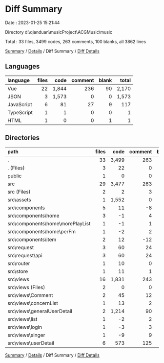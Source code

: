 # Diff Summary

Date : 2023-01-25 15:21:44

Directory d:\\qianduan\\musicProject\\ACGMusic\\music

Total : 33 files,  3499 codes, 263 comments, 100 blanks, all 3862 lines

[Summary](results.md) / [Details](details.md) / Diff Summary / [Diff Details](diff-details.md)

## Languages
| language | files | code | comment | blank | total |
| :--- | ---: | ---: | ---: | ---: | ---: |
| Vue | 22 | 1,844 | 236 | 90 | 2,170 |
| JSON | 3 | 1,573 | 0 | 0 | 1,573 |
| JavaScript | 6 | 81 | 27 | 9 | 117 |
| TypeScript | 1 | 1 | 0 | 0 | 1 |
| HTML | 1 | 0 | 0 | 1 | 1 |

## Directories
| path | files | code | comment | blank | total |
| :--- | ---: | ---: | ---: | ---: | ---: |
| . | 33 | 3,499 | 263 | 100 | 3,862 |
| . (Files) | 3 | 22 | 0 | 0 | 22 |
| public | 1 | 0 | 0 | 1 | 1 |
| src | 29 | 3,477 | 263 | 99 | 3,839 |
| src (Files) | 2 | 2 | 3 | 0 | 5 |
| src\\assets | 1 | 1,552 | 0 | 0 | 1,552 |
| src\\components | 5 | 11 | -8 | -1 | 2 |
| src\\components\\home | 3 | -1 | 4 | 0 | 3 |
| src\\components\\home\\morePlayList | 1 | -1 | 1 | 0 | 0 |
| src\\components\\home\\perFm | 1 | -2 | 2 | 0 | 0 |
| src\\components\\item | 2 | 12 | -12 | -1 | -1 |
| src\\request | 3 | 60 | 24 | 8 | 92 |
| src\\request\\api | 3 | 60 | 24 | 8 | 92 |
| src\\router | 1 | 10 | 0 | 2 | 12 |
| src\\store | 1 | 11 | 1 | -1 | 11 |
| src\\views | 16 | 1,831 | 243 | 91 | 2,165 |
| src\\views (Files) | 2 | 0 | 0 | 1 | 1 |
| src\\views\\Comment | 2 | 45 | 12 | 1 | 58 |
| src\\views\\concernList | 1 | 13 | 2 | 1 | 16 |
| src\\views\\generalUserDetail | 2 | 1,214 | 90 | 59 | 1,363 |
| src\\views\\list | 1 | -2 | 2 | 0 | 0 |
| src\\views\\login | 1 | -3 | 3 | 0 | 0 |
| src\\views\\singer | 1 | -9 | 9 | 0 | 0 |
| src\\views\\userDetail | 6 | 573 | 125 | 29 | 727 |

[Summary](results.md) / [Details](details.md) / Diff Summary / [Diff Details](diff-details.md)